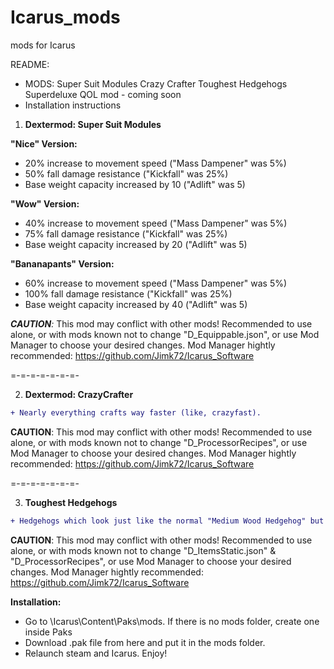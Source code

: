 # Icarus_mods
mods for Icarus

README:

* MODS:
    Super Suit Modules
    Crazy Crafter
    Toughest Hedgehogs
    Superdeluxe QOL mod - coming soon
* Installation instructions

1. __Dextermod: Super Suit Modules__

**"Nice" Version:**
* 20% increase to movement speed ("Mass Dampener" was 5%)
* 50% fall damage resistance ("Kickfall" was 25%)
* Base weight capacity increased by 10 ("Adlift" was 5)

**"Wow" Version:**
* 40% increase to movement speed ("Mass Dampener" was 5%)
* 75% fall damage resistance ("Kickfall" was 25%)
* Base weight capacity increased by 20 ("Adlift" was 5)

**"Bananapants" Version:**
* 60% increase to movement speed ("Mass Dampener" was 5%)
* 100% fall damage resistance ("Kickfall" was 25%)
* Base weight capacity increased by 40 ("Adlift" was 5)

*__CAUTION__:* This mod may conflict with other mods! Recommended to use alone, or with mods known not to change "D_Equippable.json", or use Mod Manager to choose your desired changes. Mod Manager hightly recommended: https://github.com/Jimk72/Icarus_Software

=-=-=-=-=-=-=-

2. __Dextermod: CrazyCrafter__
```diff
+ Nearly everything crafts way faster (like, crazyfast).
```
**CAUTION**: This mod may conflict with other mods! Recommended to use alone, or with mods known not to change "D_ProcessorRecipes", or use Mod Manager to choose your desired changes.  Mod Manager hightly recommended: https://github.com/Jimk72/Icarus_Software

=-=-=-=-=-=-=-

3. __Toughest Hedgehogs__
```diff
+ Hedgehogs which look just like the normal "Medium Wood Hedgehog" but are **40X** more durable. Crafting requires additional materials.
```
**CAUTION**: This mod may conflict with other mods! Recommended to use alone, or with mods known not to change "D_ItemsStatic.json" & "D_ProcessorRecipes", or use Mod Manager to choose your desired changes.  Mod Manager hightly recommended: https://github.com/Jimk72/Icarus_Software

__Installation:__

* Go to \Icarus\Content\Paks\mods. If there is no mods folder, create one inside Paks
* Download .pak file from here and put it in the mods folder.
* Relaunch steam and Icarus. Enjoy!
